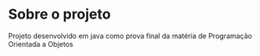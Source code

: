 # Sobre o projeto
Projeto desenvolvido em java como prova final da matéria de Programação Orientada a Objetos
